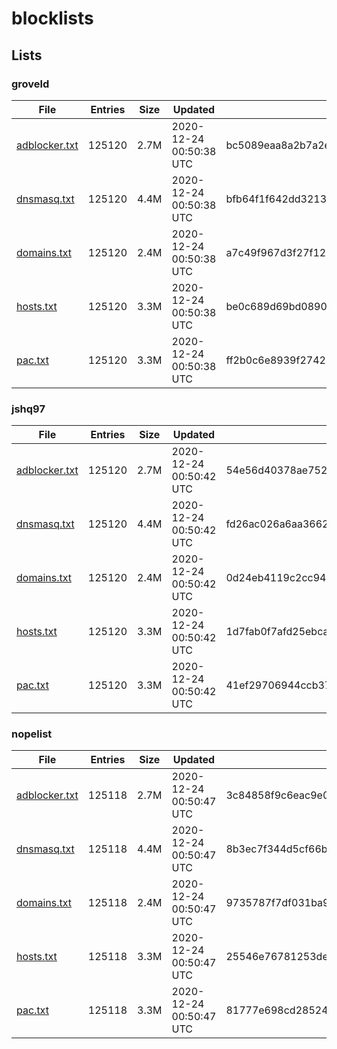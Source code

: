 # blocklists

## Lists

### groveld

|File|Entries|Size|Updated|Hash|
|-|-|-|-|-|
|[adblocker.txt](https://raw.githubusercontent.com/groveld/blocklists/lists/groveld/adblocker.txt)|125120|2.7M|2020-12-24 00:50:38 UTC|bc5089eaa8a2b7a2ea7a07846f4020626cf59a15|
|[dnsmasq.txt](https://raw.githubusercontent.com/groveld/blocklists/lists/groveld/dnsmasq.txt)|125120|4.4M|2020-12-24 00:50:38 UTC|bfb64f1f642dd3213e3c76998bf1d9033ec70b91|
|[domains.txt](https://raw.githubusercontent.com/groveld/blocklists/lists/groveld/domains.txt)|125120|2.4M|2020-12-24 00:50:38 UTC|a7c49f967d3f27f1207726dc77bde595d08f1806|
|[hosts.txt](https://raw.githubusercontent.com/groveld/blocklists/lists/groveld/hosts.txt)|125120|3.3M|2020-12-24 00:50:38 UTC|be0c689d69bd0890e338f0a18c08151accf7c89f|
|[pac.txt](https://raw.githubusercontent.com/groveld/blocklists/lists/groveld/pac.txt)|125120|3.3M|2020-12-24 00:50:38 UTC|ff2b0c6e8939f274240a4be527d96bd002dfd434|

### jshq97

|File|Entries|Size|Updated|Hash|
|-|-|-|-|-|
|[adblocker.txt](https://raw.githubusercontent.com/groveld/blocklists/lists/jshq97/adblocker.txt)|125120|2.7M|2020-12-24 00:50:42 UTC|54e56d40378ae75292d4c65a1d908260a0b79b6f|
|[dnsmasq.txt](https://raw.githubusercontent.com/groveld/blocklists/lists/jshq97/dnsmasq.txt)|125120|4.4M|2020-12-24 00:50:42 UTC|fd26ac026a6aa36628932a7a7c6bd597cae23397|
|[domains.txt](https://raw.githubusercontent.com/groveld/blocklists/lists/jshq97/domains.txt)|125120|2.4M|2020-12-24 00:50:42 UTC|0d24eb4119c2cc9499310039dcc73cec23ecb5d2|
|[hosts.txt](https://raw.githubusercontent.com/groveld/blocklists/lists/jshq97/hosts.txt)|125120|3.3M|2020-12-24 00:50:42 UTC|1d7fab0f7afd25ebca2177a73c51599049e895c0|
|[pac.txt](https://raw.githubusercontent.com/groveld/blocklists/lists/jshq97/pac.txt)|125120|3.3M|2020-12-24 00:50:42 UTC|41ef29706944ccb37996e1b50e04980ef5e7612c|

### nopelist

|File|Entries|Size|Updated|Hash|
|-|-|-|-|-|
|[adblocker.txt](https://raw.githubusercontent.com/groveld/blocklists/lists/nopelist/adblocker.txt)|125118|2.7M|2020-12-24 00:50:47 UTC|3c84858f9c6eac9e00ede93daabc00dec0b85329|
|[dnsmasq.txt](https://raw.githubusercontent.com/groveld/blocklists/lists/nopelist/dnsmasq.txt)|125118|4.4M|2020-12-24 00:50:47 UTC|8b3ec7f344d5cf66b4350a5931b5276a3b21082a|
|[domains.txt](https://raw.githubusercontent.com/groveld/blocklists/lists/nopelist/domains.txt)|125118|2.4M|2020-12-24 00:50:47 UTC|9735787f7df031ba97620d0db4d716a8df318607|
|[hosts.txt](https://raw.githubusercontent.com/groveld/blocklists/lists/nopelist/hosts.txt)|125118|3.3M|2020-12-24 00:50:47 UTC|25546e76781253de8e6c2d2e204c533ff2fbeeea|
|[pac.txt](https://raw.githubusercontent.com/groveld/blocklists/lists/nopelist/pac.txt)|125118|3.3M|2020-12-24 00:50:47 UTC|81777e698cd28524f07267f0e7dfa1751ec8d337|
